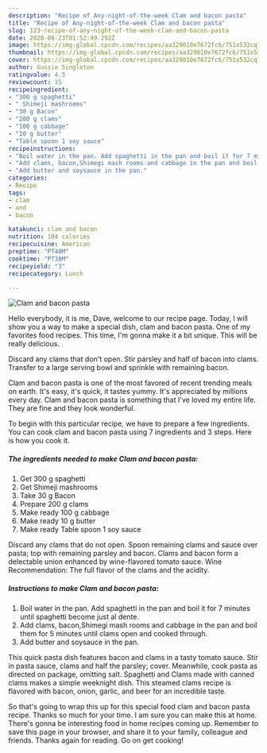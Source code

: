 ```yaml
---
description: "Recipe of Any-night-of-the-week Clam and bacon pasta"
title: "Recipe of Any-night-of-the-week Clam and bacon pasta"
slug: 123-recipe-of-any-night-of-the-week-clam-and-bacon-pasta
date: 2020-08-23T01:52:49.292Z
image: https://img-global.cpcdn.com/recipes/aa329010e7672fc6/751x532cq70/clam-and-bacon-pasta-recipe-main-photo.jpg
thumbnail: https://img-global.cpcdn.com/recipes/aa329010e7672fc6/751x532cq70/clam-and-bacon-pasta-recipe-main-photo.jpg
cover: https://img-global.cpcdn.com/recipes/aa329010e7672fc6/751x532cq70/clam-and-bacon-pasta-recipe-main-photo.jpg
author: Gussie Singleton
ratingvalue: 4.5
reviewcount: 15
recipeingredient:
- "300 g spaghetti"
- " Shimeji mashrooms"
- "30 g Bacon"
- "200 g clams"
- "100 g cabbage"
- "10 g butter"
- "Table spoon 1 soy sauce"
recipeinstructions:
- "Boil water in the pan. Add spaghetti in the pan and boil it for 7 minutes until spaghetti become just al dente."
- "Add clams, bacon,Shimegi mash rooms and cabbage in the pan and boil them for 5 minutes until clams open and cooked through."
- "Add butter and soysauce in the pan."
categories:
- Recipe
tags:
- clam
- and
- bacon

katakunci: clam and bacon 
nutrition: 104 calories
recipecuisine: American
preptime: "PT40M"
cooktime: "PT38M"
recipeyield: "3"
recipecategory: Lunch

---
```



![Clam and bacon pasta](https://img-global.cpcdn.com/recipes/aa329010e7672fc6/751x532cq70/clam-and-bacon-pasta-recipe-main-photo.jpg)

Hello everybody, it is me, Dave, welcome to our recipe page. Today, I will show you a way to make a special dish, clam and bacon pasta. One of my favorites food recipes. This time, I'm gonna make it a bit unique. This will be really delicious.

Discard any clams that don&#39;t open. Stir parsley and half of bacon into clams. Transfer to a large serving bowl and sprinkle with remaining bacon.

Clam and bacon pasta is one of the most favored of recent trending meals on earth. It's easy, it's quick, it tastes yummy. It's appreciated by millions every day. Clam and bacon pasta is something that I've loved my entire life. They are fine and they look wonderful.


To begin with this particular recipe, we have to prepare a few ingredients. You can cook clam and bacon pasta using 7 ingredients and 3 steps. Here is how you cook it.

<!--inarticleads1-->

##### The ingredients needed to make Clam and bacon pasta:

1. Get 300 g spaghetti
1. Get  Shimeji mashrooms
1. Take 30 g Bacon
1. Prepare 200 g clams
1. Make ready 100 g cabbage
1. Make ready 10 g butter
1. Make ready Table spoon 1 soy sauce


Discard any clams that do not open. Spoon remaining clams and sauce over pasta; top with remaining parsley and bacon. Clams and bacon form a delectable union enhanced by wine-flavored tomato sauce. Wine Recommendation: The full flavor of the clams and the acidity. 

<!--inarticleads2-->

##### Instructions to make Clam and bacon pasta:

1. Boil water in the pan. Add spaghetti in the pan and boil it for 7 minutes until spaghetti become just al dente.
1. Add clams, bacon,Shimegi mash rooms and cabbage in the pan and boil them for 5 minutes until clams open and cooked through.
1. Add butter and soysauce in the pan.


This quick pasta dish features bacon and clams in a tasty tomato sauce. Stir in pasta sauce, clams and half the parsley; cover. Meanwhile, cook pasta as directed on package, omitting salt. Spaghetti and Clams made with canned clams makes a simple weeknight dish. This steamed clams recipe is flavored with bacon, onion, garlic, and beer for an incredible taste. 

So that's going to wrap this up for this special food clam and bacon pasta recipe. Thanks so much for your time. I am sure you can make this at home. There's gonna be interesting food in home recipes coming up. Remember to save this page in your browser, and share it to your family, colleague and friends. Thanks again for reading. Go on get cooking!
